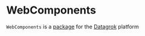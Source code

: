 # WebComponents

`WebComponents` is a [package](https://datagrok.ai/help/develop/develop#packages) for the [Datagrok](https://datagrok.ai) platform
